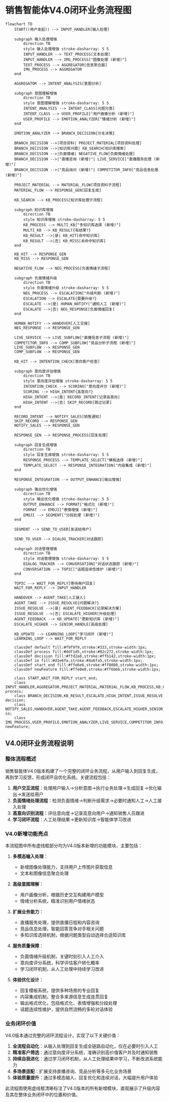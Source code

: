 # 销售智能体V4.0闭环业务流程图

```mermaid
flowchart TD
    START((用户发起)) --> INPUT_HANDLER[输入处理]
    
    subgraph 输入处理增强
        direction TB
        style 输入处理增强 stroke-dasharray: 5 5
        INPUT_HANDLER --> TEXT_PROCESS[文本处理]
        INPUT_HANDLER --> IMG_PROCESS["图像处理 (新增)"]
        TEXT_PROCESS --> AGGREGATOR[信息聚合器]
        IMG_PROCESS --> AGGREGATOR
    end
    
    AGGREGATOR --> INTENT_ANALYSIS[意图分析]
    
    subgraph 意图理解增强
        direction TB
        style 意图理解增强 stroke-dasharray: 5 5
        INTENT_ANALYSIS --> INTENT_CLASS[问题分类]
        INTENT_CLASS --> USER_PROFILE["用户画像分析 (新增)"]
        USER_PROFILE --> EMOTION_ANALYZER["情绪分析 (新增)"]
    end
    
    EMOTION_ANALYZER --> BRANCH_DECISION{分支决策}
    
    BRANCH_DECISION -->|项目资料| PROJECT_MATERIAL[项目资料处理]
    BRANCH_DECISION -->|知识库问题| KB_SEARCH[知识库搜索]
    BRANCH_DECISION -->|负面情绪| NEGATIVE_FLOW[负面情绪处理]
    BRANCH_DECISION -->|"直播咨询 (新增)"| LIVE_SERVICE["直播服务处理 (新增)"]
    BRANCH_DECISION -->|"竞品询问 (新增)"| COMPETITOR_INFO["竞品信息处理 (新增)"]
    
    PROJECT_MATERIAL --> MATERIAL_FLOW[项目资料子流程]
    MATERIAL_FLOW --> RESPONSE_GEN[回复生成]
    
    KB_SEARCH --> KB_PROCESS[知识库处理子流程]
    
    subgraph 知识库增强
        direction TB
        style 知识库增强 stroke-dasharray: 5 5
        KB_PROCESS --> MULTI_KB["多知识库选择 (新增)"]
        MULTI_KB --> KB_RESULT{有结果?}
        KB_RESULT -->|是| KB_HIT[命中知识库]
        KB_RESULT -->|否| KB_MISS[未命中知识库]
    end
    
    KB_HIT --> RESPONSE_GEN
    KB_MISS --> RESPONSE_GEN
    
    NEGATIVE_FLOW --> NEG_PROCESS[负面情绪子流程]
    
    subgraph 负面情绪升级
        direction TB
        style 负面情绪升级 stroke-dasharray: 5 5
        NEG_PROCESS --> ESCALATION["升级判断 (新增)"]
        ESCALATION --> ESCALATE{需要升级?}
        ESCALATE -->|是| HUMAN_NOTIFY["通知人工 (新增)"]
        ESCALATE -->|否| NEG_RESPONSE[负面情绪回复]
    end
    
    HUMAN_NOTIFY --> HANDOVER[人工交接]
    NEG_RESPONSE --> RESPONSE_GEN
    
    LIVE_SERVICE --> LIVE_SUBFLOW["直播信息子流程 (新增)"]
    COMPETITOR_INFO --> COMP_SUBFLOW["竞品分析子流程 (新增)"]
    LIVE_SUBFLOW --> RESPONSE_GEN
    COMP_SUBFLOW --> RESPONSE_GEN
    
    KB_HIT --> INTENTION_CHECK[意向客户检查]
    
    subgraph 意向度评估增强
        direction TB
        style 意向度评估增强 stroke-dasharray: 5 5
        INTENTION_CHECK --> SCORING["意向度评分 (新增)"]
        SCORING --> HIGH_INTENT{高意向?}
        HIGH_INTENT -->|是| RECORD_INTENT[记录高意向]
        HIGH_INTENT -->|否| SKIP_RECORD[跳过记录]
    end
    
    RECORD_INTENT --> NOTIFY_SALES[销售通知]
    SKIP_RECORD --> RESPONSE_GEN
    NOTIFY_SALES --> RESPONSE_GEN
    
    RESPONSE_GEN --> RESPONSE_PROCESS[回复处理]
    
    subgraph 回复生成增强
        direction TB
        style 回复生成增强 stroke-dasharray: 5 5
        RESPONSE_PROCESS --> TEMPLATE_SELECT["模板选择 (新增)"]
        TEMPLATE_SELECT --> RESPONSE_INTEGRATION["内容集成 (新增)"]
    end
    
    RESPONSE_INTEGRATION --> OUTPUT_ENHANCE[输出增强]
    
    subgraph 输出优化增强
        direction TB
        style 输出优化增强 stroke-dasharray: 5 5
        OUTPUT_ENHANCE --> FORMAT["格式化 (新增)"]
        FORMAT --> EMOJI["表情增强 (新增)"]
        EMOJI --> SEGMENT["分段处理 (新增)"]
    end
    
    SEGMENT --> SEND_TO_USER[发送给用户]
    
    SEND_TO_USER --> DIALOG_TRACKER[对话跟踪]
    
    subgraph 对话管理增强
        direction TB
        style 对话管理增强 stroke-dasharray: 5 5
        DIALOG_TRACKER --> CONVERSATION["对话状态跟踪 (新增)"]
        CONVERSATION --> TOPIC["话题连续性维护 (新增)"]
    end
    
    TOPIC --> WAIT_FOR_REPLY[等待用户回复]
    WAIT_FOR_REPLY --> INPUT_HANDLER
    
    HANDOVER --> AGENT_TAKE[人工接入]
    AGENT_TAKE --> ISSUE_RESOLVE{问题解决?}
    ISSUE_RESOLVE -->|是| AGENT_FEEDBACK[记录解决方案]
    ISSUE_RESOLVE -->|否| ESCALATE_HIGHER[升级处理]
    AGENT_FEEDBACK --> KB_UPDATE["更新知识库 (新增)"]
    ESCALATE_HIGHER --> SENIOR_HANDLE[高级处理]
    
    KB_UPDATE --> LEARNING_LOOP["学习闭环 (新增)"]
    LEARNING_LOOP --> WAIT_FOR_REPLY
    
    classDef default fill:#f9f9f9,stroke:#333,stroke-width:1px;
    classDef process fill:#ddf1d5,stroke:#82c272,stroke-width:1px;
    classDef decision fill:#ffd2a0,stroke:#ffb142,stroke-width:1px;
    classDef io fill:#d1e6fa,stroke:#4a6fa5,stroke-width:1px;
    classDef start_end fill:#ffe6e6,stroke:#ff8080,stroke-width:1px;
    classDef newFeature fill:#ffe0e0,stroke:#ff6b6b,stroke-width:1px;
    
    class START,WAIT_FOR_REPLY start_end;
    class INPUT_HANDLER,AGGREGATOR,PROJECT_MATERIAL,MATERIAL_FLOW,KB_PROCESS,KB_HIT,KB_MISS,NEG_PROCESS,NEG_RESPONSE,INTENTION_CHECK,RECORD_INTENT,SKIP_RECORD,RESPONSE_PROCESS,OUTPUT_ENHANCE,SEND_TO_USER,DIALOG_TRACKER process;
    class BRANCH_DECISION,KB_RESULT,ESCALATE,HIGH_INTENT,ISSUE_RESOLVE decision;
    class NOTIFY_SALES,HANDOVER,AGENT_TAKE,AGENT_FEEDBACK,ESCALATE_HIGHER,SENIOR_HANDLE io;
    class IMG_PROCESS,USER_PROFILE,EMOTION_ANALYZER,LIVE_SERVICE,COMPETITOR_INFO,LIVE_SUBFLOW,COMP_SUBFLOW,MULTI_KB,ESCALATION,HUMAN_NOTIFY,SCORING,TEMPLATE_SELECT,RESPONSE_INTEGRATION,FORMAT,EMOJI,SEGMENT,CONVERSATION,TOPIC,KB_UPDATE,LEARNING_LOOP newFeature;
```

## V4.0闭环业务流程说明

### 整体流程概述

销售智能体V4.0版本构建了一个完整的闭环业务流程，从用户输入到回复生成，再到学习反馈，形成闭环自优化系统。关键流程包括：

1. **用户交互流程**：处理用户输入→分析意图→执行业务处理→生成回复→优化输出→发送给用户
2. **负面情绪处理流程**：检测负面情绪→判断升级需求→必要时通知人工→人工接入处理
3. **高意向识别流程**：评估意向度→记录高意向用户→通知销售人员跟进
4. **学习闭环流程**：人工处理结果→更新知识库→智能体学习改进

### V4.0新增功能亮点

本流程图中所有虚线框部分均为V4.0版本新增的功能模块，主要包括：

1. **多模态输入处理**：
   - 新增图像处理能力，支持用户上传图片获取信息
   - 文本和图像信息聚合处理

2. **高级意图理解**：
   - 用户画像分析，根据历史交互构建用户模型
   - 情绪分析系统，精准识别用户情绪状态

3. **扩展业务能力**：
   - 直播服务处理，提供直播日程和内容咨询
   - 竞品信息处理，智能回答竞争对手相关问题
   - 多知识库选择机制，根据问题类型自动选择合适知识库

4. **服务质量保障**：
   - 负面情绪升级机制，关键时刻引入人工介入
   - 意向度评分系统，科学评估客户转化概率
   - 学习闭环机制，从人工处理中持续学习改进

5. **体验优化设计**：
   - 回复模板系统，提供多种场景的专业回复
   - 内容集成机制，整合多来源信息生成连贯回复
   - 输出格式优化，包括格式化、表情增强和分段处理
   - 话题连续性维护，提供自然流畅的多轮对话体验

### 业务闭环价值

V4.0版本通过完整的闭环流程设计，实现了以下关键价值：

1. **全流程自动化**：从输入处理到回复生成全链路自动化，仅在必要时引入人工
2. **精准客户筛选**：通过意向度评分系统，准确识别高价值客户并及时通知销售
3. **持续自我进化**：通过学习闭环机制，从人工处理结果中学习，不断改进系统能力
4. **多场景适配**：扩展支持直播咨询、竞品分析等多元化业务场景
5. **体验质量提升**：通过多模态输入、回复优化和连续对话，大幅提升用户体验

此流程图使用虚线框清晰标注了V4.0版本的所有新增模块，直观展示了升级内容及其在整体业务闭环中的位置和价值。 